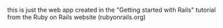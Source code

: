 this is just the web app created in the "Getting started with Rails" tutorial from the Ruby on Rails website (rubyonrails.org)
